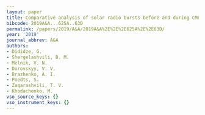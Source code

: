 ```yaml
---
layout: paper
title: Comparative analysis of solar radio bursts before and during CME propagation
bibcode: 2019A&A...625A..63D
permalink: /papers/2019/A&A/2019A&A%2E%2E%2E625A%2E%2E63D/
year: '2019'
journal_abbrev: A&A
authors:
- Dididze, G.
- Shergelashvili, B. M.
- Melnik, V. N.
- Dorovskyy, V. V.
- Brazhenko, A. I.
- Poedts, S.
- Zaqarashvili, T. V.
- Khodachenko, M.
vso_source_keys: {}
vso_instrument_keys: {}
---
```

